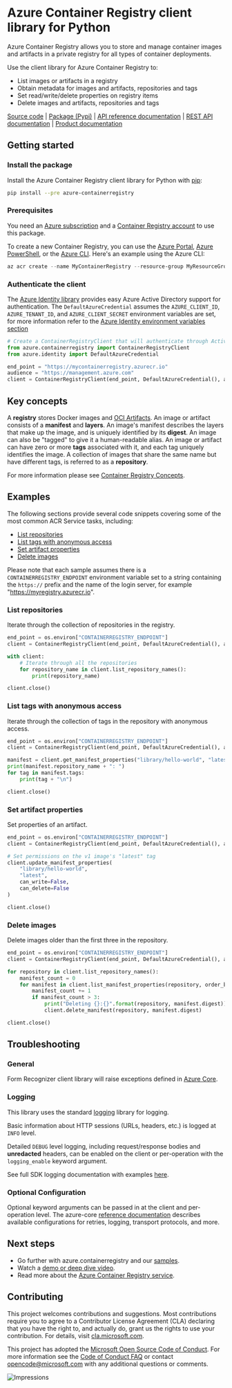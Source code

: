# Azure Container Registry client library for Python

Azure Container Registry allows you to store and manage container images and artifacts in a private registry for all types of container deployments.

Use the client library for Azure Container Registry to:

- List images or artifacts in a registry
- Obtain metadata for images and artifacts, repositories and tags
- Set read/write/delete properties on registry items
- Delete images and artifacts, repositories and tags

[Source code][source] | [Package (Pypi)][package] | [API reference documentation][docs] | [REST API documentation][rest_docs] | [Product documentation][product_docs]

## Getting started

### Install the package

Install the Azure Container Registry client library for Python with [pip][pip_link]:

```bash
pip install --pre azure-containerregistry
```

### Prerequisites

You need an [Azure subscription][azure_sub] and a [Container Registry account][container_registry_docs] to use this package.

To create a new Container Registry, you can use the [Azure Portal][container_registry_create_portal],
[Azure PowerShell][container_registry_create_ps], or the [Azure CLI][container_registry_create_cli].
Here's an example using the Azure CLI:

```Powershell
az acr create --name MyContainerRegistry --resource-group MyResourceGroup --location westus --sku Basic
```

### Authenticate the client

The [Azure Identity library][identity] provides easy Azure Active Directory support for authentication. The `DefaultAzureCredential` assumes the `AZURE_CLIENT_ID`, `AZURE_TENANT_ID`, and `AZURE_CLIENT_SECRET` environment variables are set, for more information refer to the [Azure Identity environment variables section](https://github.com/Azure/azure-sdk-for-python/tree/main/sdk/identity/azure-identity#environment-variables)

```python
# Create a ContainerRegistryClient that will authenticate through Active Directory
from azure.containerregistry import ContainerRegistryClient
from azure.identity import DefaultAzureCredential

end_point = "https://mycontainerregistry.azurecr.io"
audience = "https://management.azure.com"
client = ContainerRegistryClient(end_point, DefaultAzureCredential(), audience=audience)
```

## Key concepts

A **registry** stores Docker images and [OCI Artifacts](https://opencontainers.org/).  An image or artifact consists of a **manifest** and **layers**.  An image's manifest describes the layers that make up the image, and is uniquely identified by its **digest**.  An image can also be "tagged" to give it a human-readable alias.  An image or artifact can have zero or more **tags** associated with it, and each tag uniquely identifies the image.  A collection of images that share the same name but have different tags, is referred to as a **repository**.

For more information please see [Container Registry Concepts](https://docs.microsoft.com/azure/container-registry/container-registry-concepts).


## Examples

The following sections provide several code snippets covering some of the most common ACR Service tasks, including:

- [List repositories](#list-repositories)
- [List tags with anonymous access](#list-tags-with-anonymous-access)
- [Set artifact properties](#set-artifact-properties)
- [Delete images](#delete-images)

Please note that each sample assumes there is a `CONTAINERREGISTRY_ENDPOINT` environment variable set to a string containing the `https://` prefix and the name of the login server, for example "https://myregistry.azurecr.io".

### List repositories

Iterate through the collection of repositories in the registry.

```python
end_point = os.environ["CONTAINERREGISTRY_ENDPOINT"]
client = ContainerRegistryClient(end_point, DefaultAzureCredential(), audience="https://management.azure.com")

with client:
    # Iterate through all the repositories
    for repository_name in client.list_repository_names():
        print(repository_name)

client.close()
```

### List tags with anonymous access

Iterate through the collection of tags in the repository with anonymous access.

```python
end_point = os.environ["CONTAINERREGISTRY_ENDPOINT"]
client = ContainerRegistryClient(end_point, DefaultAzureCredential(), audience="https://management.azure.com")

manifest = client.get_manifest_properties("library/hello-world", "latest")
print(manifest.repository_name + ": ")
for tag in manifest.tags:
    print(tag + "\n")

client.close()
```

### Set artifact properties

Set properties of an artifact.

```python
end_point = os.environ["CONTAINERREGISTRY_ENDPOINT"]
client = ContainerRegistryClient(end_point, DefaultAzureCredential(), audience="https://management.azure.com")

# Set permissions on the v1 image's "latest" tag
client.update_manifest_properties(
    "library/hello-world",
    "latest",
    can_write=False,
    can_delete=False
)

client.close()
```

### Delete images

Delete images older than the first three in the repository.

```python
end_point = os.environ["CONTAINERREGISTRY_ENDPOINT"]
client = ContainerRegistryClient(end_point, DefaultAzureCredential(), audience="https://management.azure.com")

for repository in client.list_repository_names():
    manifest_count = 0
    for manifest in client.list_manifest_properties(repository, order_by=ManifestOrder.LAST_UPDATE_TIME_DESCENDING):
        manifest_count += 1
        if manifest_count > 3:
            print("Deleting {}:{}".format(repository, manifest.digest))
            client.delete_manifest(repository, manifest.digest)

client.close()
```

## Troubleshooting

### General
Form Recognizer client library will raise exceptions defined in [Azure Core][azure_core_exceptions].

### Logging
This library uses the standard
[logging][python_logging] library for logging.

Basic information about HTTP sessions (URLs, headers, etc.) is logged at `INFO` level.

Detailed `DEBUG` level logging, including request/response bodies and **unredacted**
headers, can be enabled on the client or per-operation with the `logging_enable` keyword argument.

See full SDK logging documentation with examples [here][sdk_logging_docs].

### Optional Configuration

Optional keyword arguments can be passed in at the client and per-operation level.
The azure-core [reference documentation][azure_core_ref_docs]
describes available configurations for retries, logging, transport protocols, and more.

## Next steps

- Go further with azure.containerregistry and our [samples][samples].
- Watch a [demo or deep dive video](https://azure.microsoft.com/resources/videos/index/?service=container-registry).
- Read more about the [Azure Container Registry service](https://docs.microsoft.com/azure/container-registry/container-registry-intro).

## Contributing

This project welcomes contributions and suggestions.  Most contributions require
you to agree to a Contributor License Agreement (CLA) declaring that you have
the right to, and actually do, grant us the rights to use your contribution. For
details, visit [cla.microsoft.com][cla].

This project has adopted the [Microsoft Open Source Code of Conduct][coc].
For more information see the [Code of Conduct FAQ][coc_faq]
or contact [opencode@microsoft.com][coc_contact] with any
additional questions or comments.

![Impressions](https://azure-sdk-impressions.azurewebsites.net/api/impressions/azure-sdk-for-python%2Fsdk%2Fcontainerregistry%2Fazure-containerregistry%2FREADME.png)

<!-- LINKS -->
[source]: https://github.com/Azure/azure-sdk-for-python/tree/main/sdk/containerregistry/azure-containerregistry
[package]: https://pypi.org/project/azure-containerregistry/
[docs]: https://azuresdkdocs.blob.core.windows.net/$web/python/azure-containerregistry/1.0.0b1/index.html
[rest_docs]: https://docs.microsoft.com/rest/api/containerregistry/
[product_docs]:  https://docs.microsoft.com/azure/container-registry
[pip_link]: https://pypi.org
[container_registry_docs]: https://docs.microsoft.com/azure/container-registry/container-registry-intro
[container_registry_create_ps]: https://docs.microsoft.com/azure/container-registry/container-registry-get-started-powershell
[container_registry_create_cli]: https://docs.microsoft.com/azure/container-registry/container-registry-get-started-azure-cli
[container_registry_create_portal]: https://docs.microsoft.com/azure/container-registry/container-registry-get-started-portal
[container_registry_concepts]: https://docs.microsoft.com/azure/container-registry/container-registry-concepts
[azure_cli]: https://docs.microsoft.com/cli/azure
[azure_sub]: https://azure.microsoft.com/free/
[identity]: https://github.com/Azure/azure-sdk-for-python/blob/main/sdk/identity/azure-identity/README.md
[samples]: https://github.com/Azure/azure-sdk-for-python/tree/main/sdk/containerregistry/azure-containerregistry/samples
[cla]: https://cla.microsoft.com
[coc]: https://opensource.microsoft.com/codeofconduct/
[coc_faq]: https://opensource.microsoft.com/codeofconduct/faq/
[coc_contact]: mailto:opencode@microsoft.com
[azure_core_ref_docs]: https://aka.ms/azsdk/python/core/docs
[azure_core_exceptions]: https://aka.ms/azsdk/python/core/docs#module-azure.core.exceptions
[python_logging]: https://docs.python.org/3/library/logging.html
[sdk_logging_docs]: https://docs.microsoft.com/azure/developer/python/azure-sdk-logging
